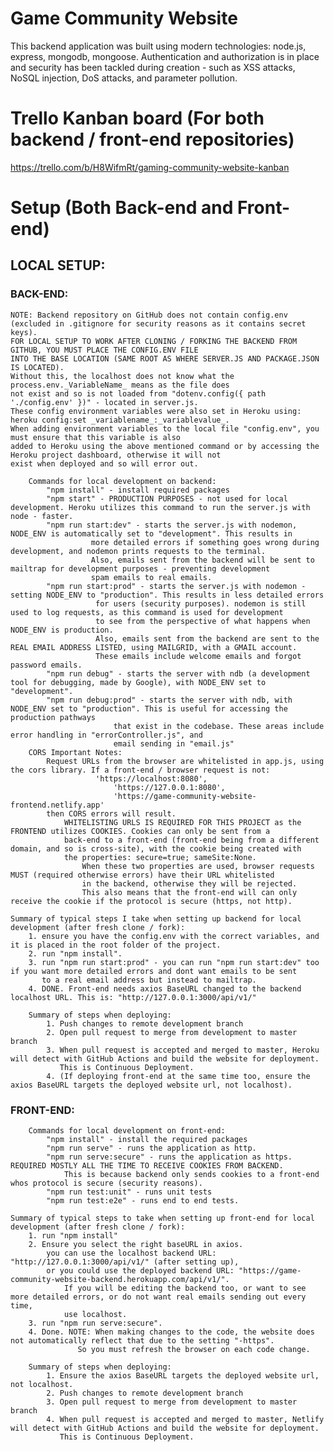 # Game Community Website

This backend application was built using modern technologies: node.js, express, mongodb, mongoose. Authentication and authorization is in place and security has been tackled during creation - such as XSS attacks, NoSQL injection, DoS attacks, and parameter pollution.

# Trello Kanban board (For both backend / front-end repositories)

https://trello.com/b/H8WifmRt/gaming-community-website-kanban

# Setup (Both Back-end and Front-end)

## LOCAL SETUP:

### BACK-END:

    NOTE: Backend repository on GitHub does not contain config.env (excluded in .gitignore for security reasons as it contains secret keys).
    FOR LOCAL SETUP TO WORK AFTER CLONING / FORKING THE BACKEND FROM GITHUB, YOU MUST PLACE THE CONFIG.ENV FILE
    INTO THE BASE LOCATION (SAME ROOT AS WHERE SERVER.JS AND PACKAGE.JSON IS LOCATED).
    Without this, the localhost does not know what the process.env._VariableName_ means as the file does
    not exist and so is not loaded from "dotenv.config({ path './config.env' })" - located in server.js.
    These config environment variables were also set in Heroku using: heroku config:set _variablename_:_variablevalue_.
    When adding environment variables to the local file "config.env", you must ensure that this variable is also
    added to Heroku using the above mentioned command or by accessing the Heroku project dashboard, otherwise it will not
    exist when deployed and so will error out.

    	Commands for local development on backend:
    		"npm install" - install required packages
    		"npm start" - PRODUCTION PURPOSES - not used for local development. Heroku utilizes this command to run the server.js with node - faster.
    		"npm run start:dev" - starts the server.js with nodemon, NODE_ENV is automatically set to "development". This results in
    				  more detailed errors if something goes wrong during development, and nodemon prints requests to the terminal.
    				  Also, emails sent from the backend will be sent to mailtrap for development purposes - preventing development
    				  spam emails to real emails.
    		"npm run start:prod" - starts the server.js with nodemon - setting NODE_ENV to "production". This results in less detailed errors
    				   for users (security purposes). nodemon is still used to log requests, as this command is used for development
    				   to see from the perspective of what happens when NODE_ENV is production.
    				   Also, emails sent from the backend are sent to the REAL EMAIL ADDRESS LISTED, using MAILGRID, with a GMAIL account.
    				   These emails include welcome emails and forgot password emails.
    		"npm run debug" - starts the server with ndb (a development tool for debugging, made by Google), with NODE_ENV set to "development".
    		"npm run debug:prod" - starts the server with ndb, with NODE_ENV set to "production". This is useful for accessing the production pathways
    				       that exist in the codebase. These areas include error handling in "errorController.js", and
    				       email sending in "email.js"
    	CORS Important Notes:
    		Request URLs from the browser are whitelisted in app.js, using the cors library. If a front-end / browser request is not:
    			       'https://localhost:8080',
      				       'https://127.0.0.1:8080',
      				       'https://game-community-website-frontend.netlify.app'
    		then CORS errors will result.
    			WHITELISTING URLS IS REQUIRED FOR THIS PROJECT as the FRONTEND utilizes COOKIES. Cookies can only be sent from a
    			back-end to a front-end (front-end being from a different domain, and so is cross-site), with the cookie being created with
    			the properties: secure=true; sameSite:None.
    				When these two properties are used, browser requests MUST (required otherwise errors) have their URL whitelisted
    				in the backend, otherwise they will be rejected.
    				This also means that the front-end will can only receive the cookie if the protocol is secure (https, not http).

    Summary of typical steps I take when setting up backend for local development (after fresh clone / fork):
    	1. ensure you have the config.env with the correct variables, and it is placed in the root folder of the project.
    	2. run "npm install".
    	3. run "npm run start:prod" - you can run "npm run start:dev" too if you want more detailed errors and dont want emails to be sent
    	   to a real email address but instead to mailtrap.
    	4. DONE. Front-end needs axios BaseURL changed to the backend localhost URL. This is: "http://127.0.0.1:3000/api/v1/"

    	Summary of steps when deploying:
    		1. Push changes to remote development branch
    		2. Open pull request to merge from development to master branch
    		3. When pull request is accepted and merged to master, Heroku will detect with GitHub Actions and build the website for deployment.
    		   This is Continuous Deployment.
    		4. (If deploying front-end at the same time too, ensure the axios BaseURL targets the deployed website url, not localhost).

### FRONT-END:

    	Commands for local development on front-end:
    		"npm install" - install the required packages
    		"npm run serve" - runs the application as http.
    		"npm run serve:secure" - runs the application as https. REQUIRED MOSTLY ALL THE TIME TO RECEIVE COOKIES FROM BACKEND.
    			This is because backend only sends cookies to a front-end whos protocol is secure (security reasons).
    		"npm run test:unit" - runs unit tests
    		"npm run test:e2e" - runs end to end tests.

    Summary of typical steps to take when setting up front-end for local development (after fresh clone / fork):
    	1. run "npm install"
    	2. Ensure you select the right baseURL in axios.
    		you can use the localhost backend URL: "http://127.0.0.1:3000/api/v1/" (after setting up),
    		or you could use the deployed backend URL: "https://game-community-website-backend.herokuapp.com/api/v1/".
    			If you will be editing the backend too, or want to see more detailed errors, or do not want real emails sending out every time,
    			use localhost.
    	3. run "npm run serve:secure".
    	4. Done. NOTE: When making changes to the code, the website does not automatically reflect that due to the setting "-https".
    		       So you must refresh the browser on each code change.

    	Summary of steps when deploying:
    		1. Ensure the axios BaseURL targets the deployed website url, not localhost.
    		2. Push changes to remote development branch
    		3. Open pull request to merge from development to master branch
    		4. When pull request is accepted and merged to master, Netlify will detect with GitHub Actions and build the website for deployment.
    		   This is Continuous Deployment.
